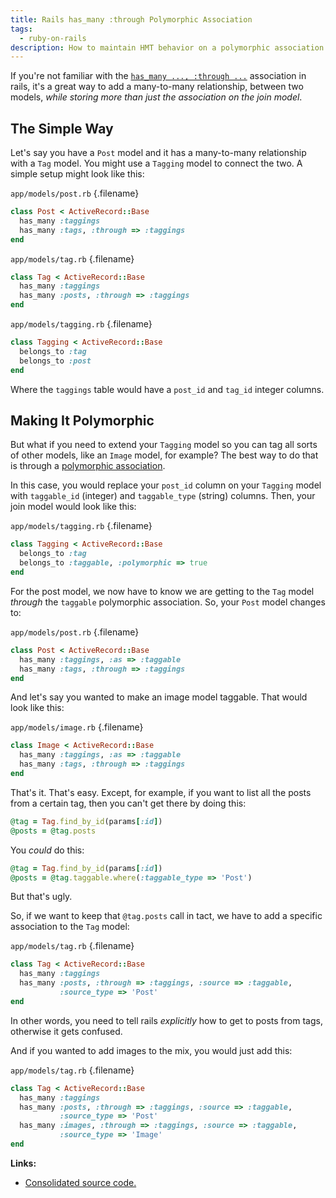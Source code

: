 ```yaml
---
title: Rails has_many :through Polymorphic Association
tags:
  - ruby-on-rails
description: How to maintain HMT behavior on a polymorphic association.
---
```


If you're not familiar with the [`has_many ..., :through ...`](http://guides.rubyonrails.org/association_basics.html#the-has-many-through-association) association in rails, it's a great way to add a many-to-many relationship, between two models, _while storing more than just the association on the join model_.

## The Simple Way

Let's say you have a `Post` model and it has a many-to-many relationship with a `Tag` model. You might use a `Tagging` model to connect the two. A simple setup might look like this:

`app/models/post.rb` {.filename}

```ruby
class Post < ActiveRecord::Base
  has_many :taggings
  has_many :tags, :through => :taggings
end
```

`app/models/tag.rb` {.filename}

```ruby
class Tag < ActiveRecord::Base
  has_many :taggings
  has_many :posts, :through => :taggings
end
```

`app/models/tagging.rb` {.filename}

```ruby
class Tagging < ActiveRecord::Base
  belongs_to :tag
  belongs_to :post
end
```

Where the `taggings` table would have a `post_id` and `tag_id` integer columns.

## Making It Polymorphic

But what if you need to extend your `Tagging` model so you can tag all sorts of other models, like an `Image` model, for example? The best way to do that is through a [polymorphic association](http://guides.rubyonrails.org/association_basics.html#polymorphic-associations).

In this case, you would replace your `post_id` column on your `Tagging` model with `taggable_id` (integer) and `taggable_type` (string) columns. Then, your join model would look like this:

`app/models/tagging.rb` {.filename}

```ruby
class Tagging < ActiveRecord::Base
  belongs_to :tag
  belongs_to :taggable, :polymorphic => true
end
```

For the post model, we now have to know we are getting to the `Tag` model _through_ the `taggable` polymorphic association. So, your `Post` model changes to:

`app/models/post.rb` {.filename}

```ruby
class Post < ActiveRecord::Base
  has_many :taggings, :as => :taggable
  has_many :tags, :through => :taggings
end
```

And let's say you wanted to make an image model taggable. That would look like this:

`app/models/image.rb` {.filename}

```ruby
class Image < ActiveRecord::Base
  has_many :taggings, :as => :taggable
  has_many :tags, :through => :taggings
end
```

That's it. That's easy. Except, for example, if you want to list all the posts from a certain tag, then you can't get there by doing this:

```ruby
@tag = Tag.find_by_id(params[:id])
@posts = @tag.posts
```

You _could_ do this:

```ruby
@tag = Tag.find_by_id(params[:id])
@posts = @tag.taggable.where(:taggable_type => 'Post')
```

But that's ugly.

So, if we want to keep that `@tag.posts` call in tact, we have to add a specific association to the `Tag` model:

`app/models/tag.rb` {.filename}

```ruby
class Tag < ActiveRecord::Base
  has_many :taggings
  has_many :posts, :through => :taggings, :source => :taggable,
           :source_type => 'Post'
end
```

In other words, you need to tell rails _explicitly_ how to get to posts from tags, otherwise it gets confused.

And if you wanted to add images to the mix, you would just add this:

`app/models/tag.rb` {.filename}

```ruby
class Tag < ActiveRecord::Base
  has_many :taggings
  has_many :posts, :through => :taggings, :source => :taggable,
           :source_type => 'Post'
  has_many :images, :through => :taggings, :source => :taggable,
           :source_type => 'Image'
end
```

**Links:**

- [Consolidated source code.](https://gist.github.com/seancdavis/e76e6649267655ebc461)
